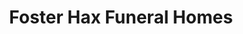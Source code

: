---
title: "Foster Hax Funeral Homes"
url: /pulaski/foster-hax-funeral-homes/
shop: funeral directors
---